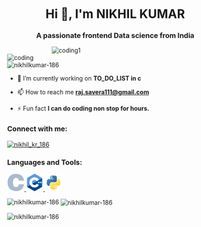 <h1 align="center">Hi 👋, I'm NIKHIL KUMAR</h1>
<h3 align="center">A passionate frontend Data science from India</h3>

<img align="right" alt= " coding1" width="400" src="https://i.pinimg.com/originals/ef/2d/b0/ef2db0885d94fd149a4b7914923bb2a3.gif">
<img align="left" alt = "coding" width="400" src="https://camo.githubusercontent.com/2366b34bb903c09617990fb5fff4622f3e941349e846ddb7e73df872a9d21233/68747470733a2f2f63646e2e6472696262626c652e636f6d2f75736572732f3733303730332f73637265656e73686f74732f363538313234332f6176656e746f2e676966">

<p align="left"> <img src="https://komarev.com/ghpvc/?username=nikhilkumar-186&label=Profile%20views&color=0e75b6&style=flat" alt="nikhilkumar-186" /> </p>



- 🔭 I’m currently working on **TO_DO_LIST in c**

- 📫 How to reach me **raj.savera111@gmail.com**

- ⚡ Fun fact **I can do coding non stop for hours.**

<h3 align="left">Connect with me:</h3>
<p align="left">
<a href="https://instagram.com/nikhil_kr_186" target="blank"><img align="center" src="https://raw.githubusercontent.com/rahuldkjain/github-profile-readme-generator/master/src/images/icons/Social/instagram.svg" alt="nikhil_kr_186" height="30" width="40" /></a>
</p>

<h3 align="left">Languages and Tools:</h3>
<p align="left"> <a href="https://www.cprogramming.com/" target="_blank" rel="noreferrer"> <img src="https://raw.githubusercontent.com/devicons/devicon/master/icons/c/c-original.svg" alt="c" width="40" height="40"/> </a> <a href="https://www.w3schools.com/cpp/" target="_blank" rel="noreferrer"> <img src="https://raw.githubusercontent.com/devicons/devicon/master/icons/cplusplus/cplusplus-original.svg" alt="cplusplus" width="40" height="40"/> </a> <a href="https://git-scm.com/" target="_blank" rel="noreferrer"> <img src="https://raw.githubusercontent.com/devicons/devicon/master/icons/python/python-original.svg" alt="python" width="40" height="40"/> </a> </p>

<p><img align="left" src="https://github-readme-stats.vercel.app/api/top-langs?username=nikhilkumar-186&show_icons=true&locale=en&layout=compact" alt="nikhilkumar-186" /></p>

<p>&nbsp;<img align="center" src="https://github-readme-stats.vercel.app/api?username=nikhilkumar-186&show_icons=true&locale=en" alt="nikhilkumar-186" /></p>

<p><img align="center" src="https://github-readme-streak-stats.herokuapp.com/?user=nikhilkumar-186&" alt="nikhilkumar-186" /></p>

